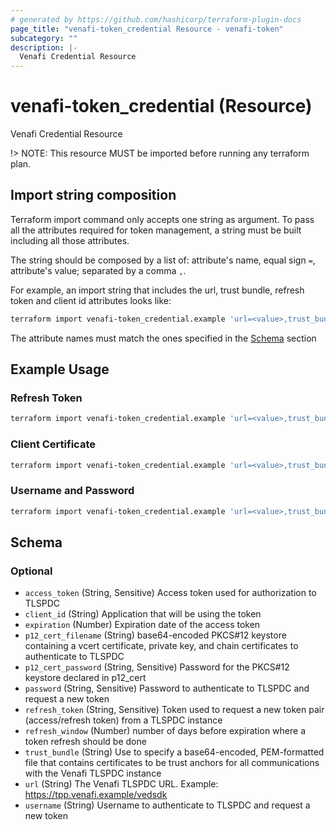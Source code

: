 ```yaml
---
# generated by https://github.com/hashicorp/terraform-plugin-docs
page_title: "venafi-token_credential Resource - venafi-token"
subcategory: ""
description: |-
  Venafi Credential Resource
---
```


# venafi-token_credential (Resource)

Venafi Credential Resource

!> NOTE: This resource MUST be imported before running any terraform plan.

## Import string composition

Terraform import command only accepts one string as argument. To pass all the attributes required for token management, 
a string must be built including all those attributes.

The string should be composed by a list of: attribute's name, equal sign `=`, attribute's value; separated by a comma `,`.

For example, an import string that includes the url, trust bundle, refresh token and client id attributes looks like:

```sh
terraform import venafi-token_credential.example 'url=<value>,trust_bundle=<value>,refresh_token=<value>,client_id=<value>'
```

The attribute names must match the ones specified in the [Schema](#Schema) section

## Example Usage

### Refresh Token

```sh
terraform import venafi-token_credential.example 'url=<value>,trust_bundle=<value>,refresh_token=<value>'
```

### Client Certificate

```sh
terraform import venafi-token_credential.example 'url=<value>,trust_bundle=<value>,p12_cert_filename=<value>,p12_cert_password=<value>'

```

### Username and Password

```sh
terraform import venafi-token_credential.example 'url=<value>,trust_bundle=<value>,username=<value>,password=<value>'

```

<!-- schema generated by tfplugindocs -->
## Schema

### Optional

- `access_token` (String, Sensitive) Access token used for authorization to TLSPDC
- `client_id` (String) Application that will be using the token
- `expiration` (Number) Expiration date of the access token
- `p12_cert_filename` (String) base64-encoded PKCS#12 keystore containing a vcert certificate, private key, and chain certificates to authenticate to TLSPDC
- `p12_cert_password` (String, Sensitive) Password for the PKCS#12 keystore declared in p12_cert
- `password` (String, Sensitive) Password to authenticate to TLSPDC and request a new token
- `refresh_token` (String, Sensitive) Token used to request a new token pair (access/refresh token) from a TLSPDC instance
- `refresh_window` (Number) number of days before expiration where a token refresh should be done
- `trust_bundle` (String) Use to specify a base64-encoded, PEM-formatted file that contains certificates to be trust anchors for all communications with the Venafi TLSPDC instance
- `url` (String) The Venafi TLSPDC URL. Example: https://tpp.venafi.example/vedsdk
- `username` (String) Username to authenticate to TLSPDC and request a new token
